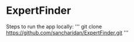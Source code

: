# ExpertFinder
Steps to run the app locally:
'''
git clone https://github.com/sancharidan/ExpertFinder.git
'''
